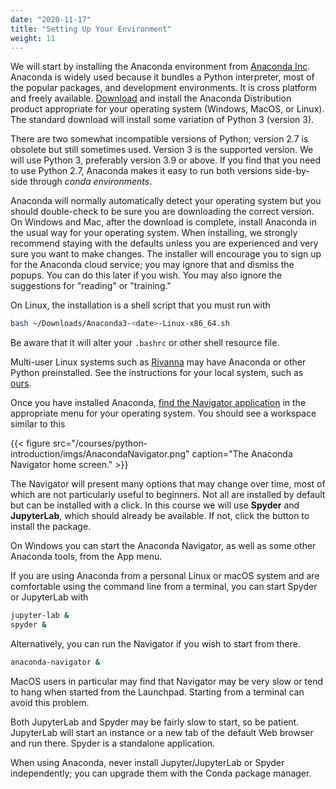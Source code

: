 ```yaml
---
date: "2020-11-17"
title: "Setting Up Your Environment"
weight: 11
---
```


We will start by installing the Anaconda environment from [Anaconda Inc](https://anaconda.com).  Anaconda is widely used because it bundles a Python interpreter, most of the popular packages, and development environments. It is cross platform and freely available. [Download](https://www.anaconda.com/products/individual#Downloads) and install the Anaconda Distribution product appropriate for your operating system (Windows, MacOS, or Linux). The standard download will install some variation of Python 3 (version 3).

There are two somewhat incompatible versions of Python; version 2.7 is obsolete but still sometimes used.  Version 3 is the supported version.  We will use Python 3, preferably version 3.9 or above.  If you find that you need to use Python 2.7, Anaconda makes it easy to run both versions side-by-side through _conda environments_.

Anaconda will normally automatically detect your operating system but you should double-check to be sure you are downloading the correct version.  On Windows and Mac, after the download is complete, install Anaconda in the usual way for your operating system.  When installing, we strongly recommend staying with the defaults unless you are experienced and very sure you want to make changes. The installer will encourage you to sign up for the Anaconda cloud service; you may ignore that and dismiss the popups. You can do this later if you wish. You may also ignore the suggestions for "reading" or "training."

On Linux, the installation is a shell script that you must run with
```bash
bash ~/Downloads/Anaconda3-<date>-Linux-x86_64.sh
```
Be aware that it will alter your `.bashrc` or other shell resource file. 

Multi-user Linux systems such as [Rivanna](https://www.rc.virginia.edu/userinfo/rivanna/overview/) may have Anaconda or other Python preinstalled.  See the instructions for your local system, such as [ours](https://www.rc.virginia.edu/userinfo/rivanna/software/anaconda/).

Once you have installed Anaconda, [find the Navigator application](https://docs.anaconda.com/anaconda/user-guide/getting-started/) in the appropriate menu for your operating system.  You should see a workspace similar to this

{{< figure src="/courses/python-introduction/imgs/AnacondaNavigator.png" caption="The Anaconda Navigator home screen." >}}

The Navigator will present many options that may change over time, most of which are not particularly useful to beginners. Not all are installed by default but can be installed with a click.  In this course we will use **Spyder** and **JupyterLab**, which should already be available.  If not, click the button to install the package.

On Windows you can start the Anaconda Navigator, as well as some other Anaconda tools, from the App menu.

If you are using Anaconda from a personal Linux or macOS system and are comfortable using the command line from a terminal, you can start Spyder or  JupyterLab with
```bash
jupyter-lab &
spyder &
```
Alternatively, you can run the Navigator if you wish to start from there.
```bash
anaconda-navigator &
```

MacOS users in particular may find that Navigator may be very slow or tend to hang when started from the Launchpad.  Starting from a terminal can avoid this problem.

Both JupyterLab and Spyder may be fairly slow to start, so be patient.  JupyterLab will start an instance or a new tab of the default Web browser and run there. Spyder is a standalone application.

When using Anaconda, never install Jupyter/JupyterLab or Spyder independently; you can upgrade them with the Conda package manager.
